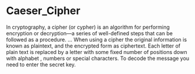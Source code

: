 # Caeser_Cipher

In cryptography, a cipher (or cypher) is an algorithm for performing encryption or decryption—a series of well-defined steps that can be followed as a procedure. ... When using a cipher the original information is known as plaintext, and the encrypted form as ciphertext.
Each letter of plain text is replaced by a letter with some fixed number of positions down with alphabet , numbers or special characters.
To decode the message you need to enter the secret key.
